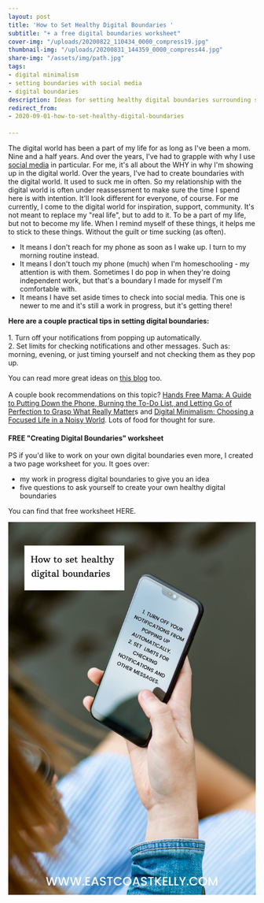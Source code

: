 ```yaml
---
layout: post
title: 'How to Set Healthy Digital Boundaries '
subtitle: "+ a free digital boundaries worksheet"
cover-img: "/uploads/20200822_110434_0000_compress19.jpg"
thumbnail-img: "/uploads/20200831_144359_0000_compress44.jpg"
share-img: "/assets/img/path.jpg"
tags:
- digital minimalism
- setting boundaries with social media
- digital boundaries
description: Ideas for setting healthy digital boundaries surrounding screen time.
redirect_from:
- 2020-09-01-how-to-set-healthy-digital-boundaries

---
```

The digital world has been a part of my life for as long as I've been a mom. Nine and a half years. And over the years, I've had to grapple with why I use [social media](www.instagram.com/eastcoastkelly) in particular. For me, it's all about the WHY in why I'm showing up in the digital world. Over the years, I've had to create boundaries with the digital world. It used to suck me in often. So my relationship with the digital world is often under reassessment to make sure the time I spend here is with intention. It'll look different for everyone, of course. For me currently, I come to the digital world for inspiration, support, community. It's not meant to replace my "real life", but to add to it. To be a part of my life, but not to become my life. When I remind myself of these things, it helps me to stick to these things. Without the guilt or time sucking (as often). ⁣

* It means I don't reach for my phone as soon as I wake up. I turn to my morning routine instead. ⁣
* It means I don't touch my phone (much) when I'm homeschooling - my attention is with them. Sometimes I do pop in when they're doing independent work, but that's a boundary I made for myself I'm comfortable with. ⁣
* It means I have set aside times to check into social media. This one is newer to me and it's still a work in progress, but it's getting there!⁣

**Here are a couple practical tips in setting digital boundaries:⁣**  
⁣  
1\. Turn off your notifications from popping up automatically. ⁣  
2\. Set limits for checking notifications and other messages. Such as: morning, evening, or just timing yourself and not checking them as they pop up.⁣

You can read more great ideas on [this blog](http://amyblankson.com/5-strategies-setting-digital-boundaries/) too.  
⁣  
A couple book recommendations on this topic? [Hands Free Mama: A Guide to Putting Down the Phone, Burning the To-Do List, and Letting Go of Perfection to Grasp What Really Matter](https://amzn.to/2BduGKX)s and [Digital Minimalism: Choosing a Focused Life in a Noisy World](https://amzn.to/3jBof4D). Lots of food for thought for sure.⁣

#### FREE "Creating Digital Boundaries" worksheet

PS if you'd like to work on your own digital boundaries even more, I created a two page worksheet for you. It goes over:

* my work in progress digital boundaries to give you an idea
* five questions to ask yourself to create your own healthy digital boundaries

You can find that free worksheet HERE. 

![](/uploads/20200831_144130_0000_compress12.jpg)